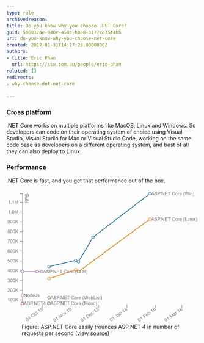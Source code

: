 ```yaml
---
type: rule
archivedreason: 
title: Do you know why you choose .NET Core?
guid: 5b60324e-940c-458c-bbe8-3177cd35f4bb
uri: do-you-know-why-you-choose-net-core
created: 2017-01-31T14:17:23.0000000Z
authors:
- title: Eric Phan
  url: https://ssw.com.au/people/eric-phan
related: []
redirects:
- why-choose-dot-net-core

---
```


### Cross platform

.NET Core works on multiple platforms like MacOS, Linux and Windows. So developers can code on their operating system of choice using Visual Studio, Visual Studio for Mac or Visual Studio Code, working on the same code base as developers on a different operating system, and best of all they can also deploy to Linux.
### Performance

.NET Core is fast, and you get that performance out of the box.

<!--endintro-->
<dl class="image"><dt>
   <img src="dotnet-core-performance.jpg" alt="dotnet-core-performance.jpg">
</dt><dd>Figure: ASP.NET Core easily trounces ASP.NET 4 in number of requests per second (<a href="https://www.ageofascent.com/2016/02/18/asp-net-core-exeeds-1-15-million-requests-12-6-gbps/" target="_blank">view source</a>)</dd></dl>
